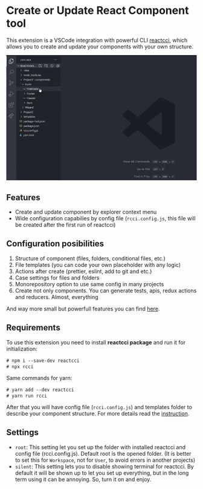 # Create or Update React Component tool

This extension is a VSCode integration with powerful CLI [reactcci](https://kamenskih.gitbook.io/reactcci/), which allows you to create and update your components with your own structure.  

![Example](https://raw.githubusercontent.com/coolassassin/vs-rcci/master/preview.gif)

## Features

- Create and update component by explorer context menu
- Wide configuration capabilies by config file (`rcci.config.js`, this file will be created after the first run of reactcci)

## Configuration posibilities
1. Structure of component (files, folders, conditional files, etc.)
2. File templates (you can code your own placeholder with any logic)
3. Actions after create (prettier, eslint, add to git and etc.)
4. Case settings for files and folders
5. Monorepository option to use same config in many projects
6. Create not only components. You can generate tests, apis, redux actions and reducers. Almost, everything

And way more small but powerfull features you can find [here](https://kamenskih.gitbook.io/reactcci/).

## Requirements

To use this extension you need to install **reactcci package** and run it for initialization:
```
# npm i --save-dev reactcci
# npx rcci
```
Same commands for yarn:
```
# yarn add --dev reactcci
# yarn run rcci
```

After that you will have config file (`rcci.config.js`) and templates folder to describe your component structure. For more details read the [instruction](https://github.com/coolassassin/reactcci/blob/master/README.md).

## Settings
- `root`: This setting let you set up the folder with installed reactcci and config file (rcci.config.js). Default root is the opened folder. (It is better to set this for `Workspace`, not for `User`, to avoid errors in another projects)
- `silent`: This setting lets you to disable showing terminal for reactcci. By default it will be shown up to let you set up everything, but in the long term using it can be annoying. So, turn it on and enjoy.